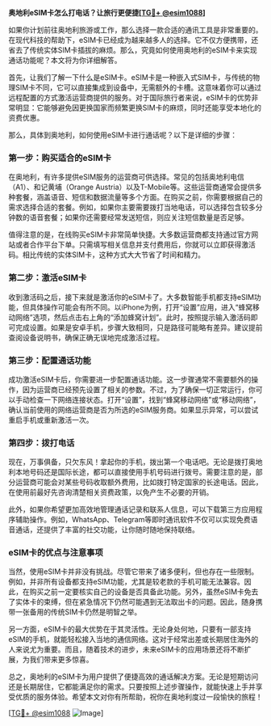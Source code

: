 **奥地利eSIM卡怎么打电话？让旅行更便捷[[TG💪+ @esim1088](https://t.me/s/esim1088)]**

如果你计划前往奥地利旅游或工作，那么选择一款合适的通讯工具是非常重要的。在现代科技的帮助下，eSIM卡已经成为越来越多人的选择。它不仅方便携带，还省去了传统实体SIM卡插拔的麻烦。那么，究竟如何使用奥地利的eSIM卡来实现通话功能呢？本文将为你详细解答。

首先，让我们了解一下什么是eSIM卡。eSIM卡是一种嵌入式SIM卡，与传统的物理SIM卡不同，它可以直接集成到设备中，无需额外的卡槽。这意味着你可以通过远程配置的方式激活运营商提供的服务。对于国际旅行者来说，eSIM卡的优势非常明显：它能够避免因更换国家而频繁更换SIM卡的麻烦，同时还能享受本地化的资费优惠。

那么，具体到奥地利，如何使用eSIM卡进行通话呢？以下是详细的步骤：

### 第一步：购买适合的eSIM卡

在奥地利，有许多提供eSIM服务的运营商可供选择。常见的包括奥地利电信（A1）、和记黄埔（Orange Austria）以及T-Mobile等。这些运营商通常会提供多种套餐，涵盖语音、短信和数据流量等多个方面。在购买之前，你需要根据自己的需求选择合适的套餐。例如，如果你主要需要拨打当地电话，可以选择包含较多分钟数的语音套餐；如果你还需要经常发送短信，则应关注短信数量是否足够。

值得注意的是，在线购买eSIM卡非常简单快捷。大多数运营商都支持通过官方网站或者合作平台下单。只需填写相关信息并支付费用后，你就可以立即获得激活码。相比传统的实体SIM卡，这种方式大大节省了时间和精力。

### 第二步：激活eSIM卡

收到激活码之后，接下来就是激活你的eSIM卡了。大多数智能手机都支持eSIM功能，但具体操作可能会有所不同。以iPhone为例，打开“设置”应用，进入“蜂窝移动网络”选项，然后点击右上角的“添加蜂窝计划”。此时，按照提示输入激活码即可完成设置。如果是安卓手机，步骤大致相同，只是路径可能略有差异。建议提前查阅设备说明书，确保正确无误地完成激活过程。

### 第三步：配置通话功能

成功激活eSIM卡后，你需要进一步配置通话功能。这一步骤通常不需要额外的操作，因为运营商已经预先设置了相关的参数。不过，为了确保一切正常运行，你可以手动检查一下网络连接状态。打开“设置”，找到“蜂窝移动网络”或“移动网络”，确认当前使用的网络运营商是否为所选的eSIM服务商。如果显示异常，可以尝试重启手机或重新激活一次。

### 第四步：拨打电话

现在，万事俱备，只欠东风！拿起你的手机，拨出第一个电话吧。无论是拨打奥地利本地号码还是国际长途，都可以直接使用手机号码进行拨号。需要注意的是，部分运营商可能会对某些号码收取额外费用，比如拨打特定国家的长途电话。因此，在使用前最好先咨询清楚相关资费政策，以免产生不必要的开销。

此外，如果你希望更加高效地管理通话记录和联系人信息，可以下载第三方应用程序辅助操作。例如，WhatsApp、Telegram等即时通讯软件不仅可以实现免费语音通话，还提供了丰富的社交功能，让你随时随地保持联络。

### eSIM卡的优点与注意事项

当然，使用eSIM卡并非没有挑战。尽管它带来了诸多便利，但也存在一些限制。例如，并非所有设备都支持eSIM功能，尤其是较老款的手机可能无法兼容。因此，在购买之前一定要核实自己的设备是否具备此功能。另外，虽然eSIM卡免去了实体卡的束缚，但在紧急情况下仍然可能遇到无法取出卡的问题。因此，随身携带一张备用的传统SIM卡仍然是明智之举。

另一方面，eSIM卡的最大优势在于其灵活性。无论身处何地，只要有一部支持eSIM的手机，就能轻松接入当地的通信网络。这对于经常出差或长期居住海外的人来说尤为重要。而且，随着技术的进步，未来eSIM卡的应用场景还将不断扩展，为我们带来更多惊喜。

总之，奥地利的eSIM卡为用户提供了便捷高效的通话解决方案。无论是短期访问还是长期居住，它都能满足你的需求。只要按照上述步骤操作，就能快速上手并享受优质的服务体验。希望本文对你有所帮助，祝你在奥地利度过一段愉快的旅程！

[[TG💪+ @esim1088](https://t.me/s/esim1088) ![Image](https://i.postimg.cc/4NQfJmqS/Snipaste-2025-05-13-00-14-12.png)]